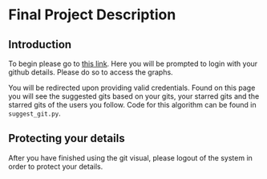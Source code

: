 # Final Project Description
## Introduction
To begin please go to [this link](katelait.pythonanywhere.com/main/login). Here you will be prompted to login with your github details. Please do so to access the graphs.

You will be redirected upon providing valid credentials. Found on this page you will see the suggested gits based on your gits, your starred gits and the starred gits of the users you follow. Code for this algorithm can be found in ```suggest_git.py```.

## Protecting your details
After you have finished using the git visual, please logout of the system in order to protect your details. 

